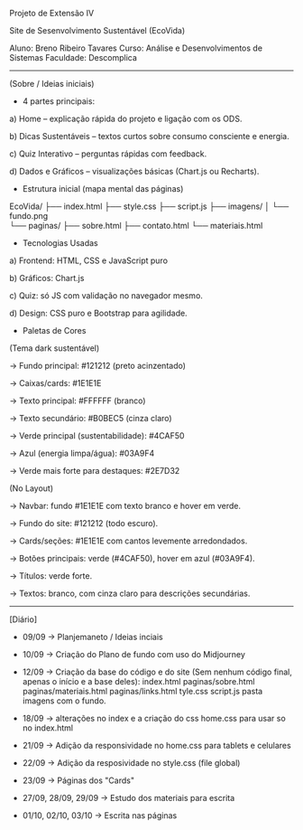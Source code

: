 Projeto de Extensão IV

Site de Sesenvolvimento Sustentável (EcoVida)

Aluno: Breno Ribeiro Tavares
Curso: Análise e Desenvolvimentos de Sistemas
Faculdade: Descomplica

---------------------------------------------------------------------------------------------------------------

(Sobre / Ideias iniciais)

- 4 partes principais:

a) Home – explicação rápida do projeto e ligação com os ODS.

b) Dicas Sustentáveis – textos curtos sobre consumo consciente e energia.

c) Quiz Interativo – perguntas rápidas com feedback.

d) Dados e Gráficos – visualizações básicas (Chart.js ou Recharts).



- Estrutura inicial (mapa mental das páginas) 

EcoVida/
├── index.html
├── style.css
├── script.js
├── imagens/
│   └── fundo.png   
└── paginas/
    ├── sobre.html
    ├── contato.html
    └── materiais.html



- Tecnologias Usadas

a) Frontend: HTML, CSS e JavaScript puro 

b) Gráficos: Chart.js 

c) Quiz: só JS com validação no navegador mesmo.

d) Design:  CSS puro e Bootstrap para agilidade.



-  Paletas de Cores 

(Tema dark sustentável)

->  Fundo principal: #121212 (preto acinzentado)

->  Caixas/cards: #1E1E1E

-> Texto principal: #FFFFFF (branco)

-> Texto secundário: #B0BEC5 (cinza claro)

-> Verde principal (sustentabilidade): #4CAF50

-> Azul (energia limpa/água): #03A9F4

-> Verde mais forte para destaques: #2E7D32


(No Layout)

-> Navbar: fundo #1E1E1E com texto branco e hover em verde.

-> Fundo do site: #121212 (todo escuro).

-> Cards/seções: #1E1E1E com cantos levemente arredondados.

-> Botões principais: verde (#4CAF50), hover em azul (#03A9F4).

-> Títulos: verde forte.

-> Textos: branco, com cinza claro para descrições secundárias.


------------------------------------------------------------------------------------

[Diário]

- 09/09 -> Planjemaneto / Ideias inciais

- 10/09 -> Criação do Plano de fundo com uso do Midjourney

- 12/09 -> Criação da base do código e do site (Sem nenhum código final, apenas o início e a base deles):
    index.html 
    paginas/sobre.html
    paginas/materiais.html
    paginas/links.html
    tyle.css 
    script.js 
    pasta imagens com o fundo.

- 18/09 -> alterações no index e a criação do css home.css para usar so no index.html

- 21/09 -> Adição da responsividade no home.css para tablets e celulares

- 22/09 -> Adição da resposividade no style.css (file global) 

- 23/09 -> Páginas dos "Cards"

- 27/09, 28/09, 29/09 -> Estudo dos materiais para escrita

- 01/10, 02/10, 03/10 -> Escrita nas páginas



